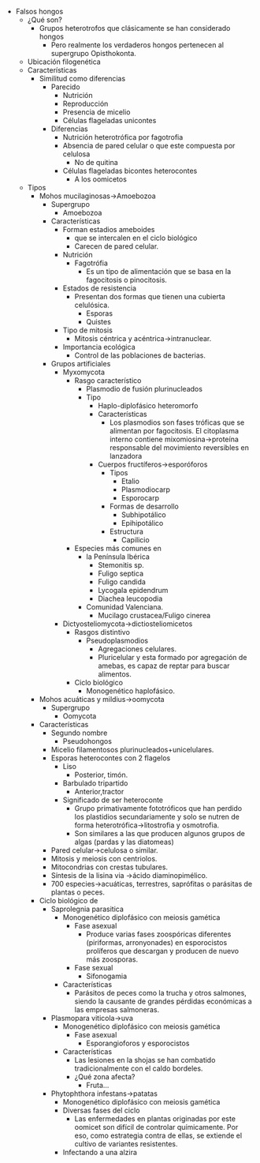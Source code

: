 - Falsos hongos
	- ¿Qué son?
		- Grupos heterotrofos que clásicamente se han considerado hongos
			- Pero realmente los verdaderos hongos pertenecen al supergrupo Opisthokonta.
	- Ubicación filogenética
	- Características
		- Similitud como diferencias
			- Parecido 
				- Nutrición
				- Reproducción
				- Presencia de micelio
				- Células flageladas unicontes
			- Diferencias
				- Nutrición heterotrófica por fagotrofia
				- Absencia de pared celular o que este compuesta por celulosa
					- No de quitina
				- Células flageladas bicontes  heterocontes
					- A los oomicetos
	- Tipos
		- Mohos mucilaginosas→Amoebozoa
			- Supergrupo
				- Amoebozoa
			- Características
				- Forman estadios ameboides 
					- que se intercalen en el ciclo biológico
					- Carecen de pared celular.
				- Nutrición
					- Fagotrófia
						- Es un tipo de alimentación que se basa en la fagocitosis o pinocitosis.
				- Estados de resistencia
					- Presentan dos formas que tienen una cubierta celulósica.
						- Esporas
						- Quistes
				- Tipo de mitosis
					- Mitosis céntrica y acéntrica→intranuclear.
				- Importancia ecológica
					- Control de las poblaciones de bacterias.
			- Grupos artificiales 
				- Myxomycota
					- Rasgo característico
						- Plasmodio de fusión plurinucleados
						- Tipo
							- Haplo-diplofásico heteromorfo
							- Características
								- Los plasmodios son fases tróficas que se alimentan por fagocitosis. El citoplasma interno contiene mixomiosina→proteína responsable del movimiento reversibles en lanzadora
							- Cuerpos fructíferos→esporóforos
								- Tipos
									- Etalio
									- Plasmodiocarp
									- Esporocarp
								- Formas de desarrollo
									- Subhipotálico
									- Epihipotálico
								- Estructura 
									- Capilicio
					- Especies más comunes en 
						- la Península Ibérica
							- Stemonitis sp.
							- Fuligo septica
							- Fuligo candida
							- Lycogala epidendrum
							- Diachea leucopodia
						- Comunidad Valenciana.
							- Mucilago crustacea/Fuligo cinerea
				- Dictyosteliomycota→dictiosteliomicetos
					- Rasgos distintivo
						- Pseudoplasmodios 
							- Agregaciones celulares.
							- Pluricelular y esta formado por agregación de amebas, es capaz de reptar para buscar alimentos.
					- Ciclo biológico
						- Monogenético haplofásico.
		- Mohos acuáticas y mildius→oomycota
			- Supergrupo
				- Oomycota
		- Características
			- Segundo nombre
				- Pseudohongos
			- Micelio filamentosos plurinucleados+unicelulares.
			- Esporas heterocontes con 2 flagelos
				- Liso
					- Posterior, timón.
				- Barbulado tripartido
					- Anterior,tractor
				- Significado de ser heteroconte
					- Grupo primativamente fototróficos que han perdido los plastidios secundariamente y solo se nutren de forma heterotrófica→litostrofia y osmotrofia.
					- Son similares a las que producen algunos grupos de algas (pardas y las diatomeas)
			- Pared celular→celulosa o similar.
			- Mitosis y meiosis con centriolos.
			- Mitocondrias con crestas tubulares.
			- Síntesis de la lisina via →ácido diaminopimélico.
			- 700 especies→acuáticas, terrestres, saprófitas o parásitas de plantas o peces.
		- Ciclo biológico de 
			- Saprolegnia parasitica
				- Monogenético diplofásico con meiosis gamética
					- Fase asexual
						- Produce varias fases zoospóricas diferentes (piriformas, arronyonades) en esporocistos prolíferos que descargan y producen de nuevo más zoosporas.
					- Fase sexual
						- Sifonogamia
				- Características
					- Parásitos de peces como la trucha y otros salmones, siendo la causante de grandes pérdidas económicas a las empresas salmoneras.
			- Plasmopara viticola→uva
				- Monogenético diplofásico con meiosis gamética
					- Fase asexual
						- Esporangioforos y esporocistos
				- Características
					- Las lesiones en la shojas se han combatido tradicionalmente con el caldo bordeles.
					- ¿Qué zona afecta?
						- Fruta...
			- Phytophthora infestans→patatas
				- Monogenético diplofásico con meiosis gamética
				- Diversas fases del ciclo
					- Las enfermedades en plantas originadas por este oomicet son difícil de controlar químicamente. Por eso, como estrategia contra de ellas, se extiende el cultivo de variantes resistentes.
				- Infectando a una alzira